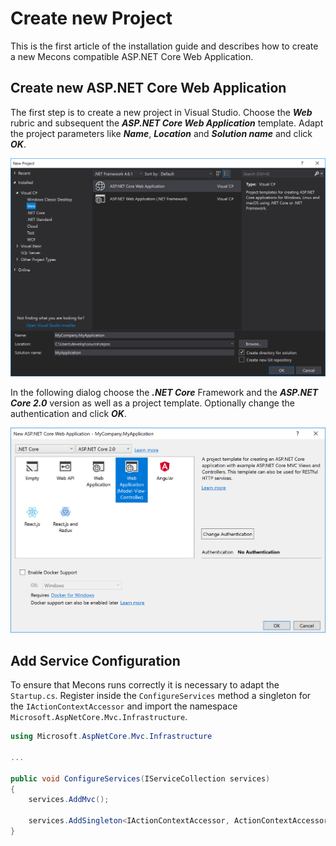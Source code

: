 # Create new Project

This is the first article of the installation guide and describes how to create a new Mecons compatible ASP.NET Core Web Application.

## Create new ASP.NET Core Web Application

The first step is to create a new project in Visual Studio. Choose the ***Web*** rubric and subsequent the ***ASP.NET Core Web Application*** template. Adapt the project parameters like ***Name***, ***Location*** and ***Solution name*** and click ***OK***.

<img class="img-shadow img-responsive center-block" src="https://raw.githubusercontent.com/brecons/metronic-tag-helper/master/docs/images/getting-started_01.png" width="944" alt="New Project in Visual Studio">

In the following dialog choose the ***.NET Core*** Framework and the ***ASP.NET Core 2.0*** version as well as a project template. Optionally change the authentication and click ***OK***.

<img class="img-shadow img-responsive center-block" src="https://raw.githubusercontent.com/brecons/metronic-tag-helper/master/docs/images/getting-started_02.png" width="789" alt="Project Configuration in Visual Studio">

## Add Service Configuration

To ensure that Mecons runs correctly it is necessary to adapt the `Startup.cs`. Register inside the `ConfigureServices` method a singleton for the `IActionContextAccessor` and import the namespace `Microsoft.AspNetCore.Mvc.Infrastructure`.

```csharp
using Microsoft.AspNetCore.Mvc.Infrastructure

...

public void ConfigureServices(IServiceCollection services)
{
    services.AddMvc();

    services.AddSingleton<IActionContextAccessor, ActionContextAccessor>();
}
```